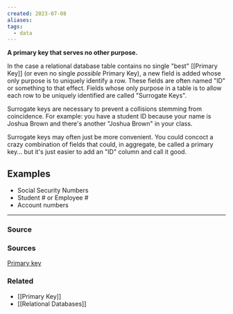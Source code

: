 ```yaml
---
created: 2023-07-08
aliases: 
tags:
  - data
---
```

**A primary key that serves no other purpose.**

In the case a relational database table contains no single "best" [[Primary Key]] (or even no single *possible* Primary Key), a new field is added whose only purpose is to uniquely identify a row. These fields are often named "ID" or something to that effect. Fields whose only purpose in a table is to allow each row to be uniquely identified are called "Surrogate Keys".

Surrogate keys are necessary to prevent a collisions stemming from coincidence. For example: you have a student ID because your name is Joshua Brown and there's another "Joshua Brown" in your class.

Surrogate keys may often just be more convenient. You could concoct a crazy combination of fields that could, in aggregate, be called a primary key... but it's just easier to add an "ID" column and call it good. 

## Examples

- Social Security Numbers
- Student # or Employee #
- Account numbers

****
### Source

### Sources

[Primary key](https://en.wikipedia.org/wiki/Primary_key)

### Related
- [[Primary Key]] 
- [[Relational Databases]]